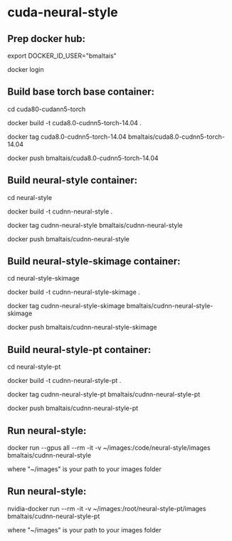 # cuda-neural-style
## Prep docker hub:
export DOCKER_ID_USER="bmaltais"

docker login

## Build base torch base container:

cd cuda80-cudann5-torch

docker build -t cuda8.0-cudnn5-torch-14.04 .

docker tag cuda8.0-cudnn5-torch-14.04 bmaltais/cuda8.0-cudnn5-torch-14.04

docker push bmaltais/cuda8.0-cudnn5-torch-14.04


## Build neural-style container:

cd neural-style

docker build -t cudnn-neural-style .

docker tag cudnn-neural-style bmaltais/cudnn-neural-style

docker push bmaltais/cudnn-neural-style

## Build neural-style-skimage container:

cd neural-style-skimage

docker build -t cudnn-neural-style-skimage .

docker tag cudnn-neural-style-skimage bmaltais/cudnn-neural-style-skimage

docker push bmaltais/cudnn-neural-style-skimage

## Build neural-style-pt container:

cd neural-style-pt

docker build -t cudnn-neural-style-pt .

docker tag cudnn-neural-style-pt bmaltais/cudnn-neural-style-pt

docker push bmaltais/cudnn-neural-style-pt

## Run neural-style:

docker run --gpus all --rm -it -v ~/images:/code/neural-style/images bmaltais/cudnn-neural-style

where "~/images" is your path to your images folder

## Run neural-style:

nvidia-docker run --rm -it -v ~/images:/root/neural-style-pt/images bmaltais/cudnn-neural-style-pt

where "~/images" is your path to your images folder